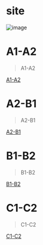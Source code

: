 # site

![image](http://www.jeanwilmotte.it/wp-content/uploads/2009/05/Drapeau-France.jpg)

# A1-A2

> A1-A2

[A1-A2](https://drive.google.com/file/d/1Jz1d7OLWgqx-i4ZBsCuN7fjujSYWo_Yr/view?usp=sharing)

# A2-B1

> A2-B1

[A2-B1](https://drive.google.com/file/d/1Nf-UfUyT-CJgLWElX0D7c8ettGsUF_pC/view?usp=sharing)

# B1-B2

> B1-B2

[B1-B2](https://drive.google.com/file/d/1MFeBKR0tZqnjBDEg879aCR6mv-HSUHML/view?usp=sharing)

# C1-C2

> C1-C2

[C1-C2](https://drive.google.com/file/d/19Oe5xIzRZJQFeydJy3sROksVO_QwcRia/view?usp=sharing)
